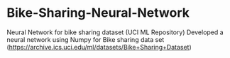 # Bike-Sharing-Neural-Network
Neural Network for bike sharing dataset (UCI ML Repository)
Developed a neural network using Numpy for Bike sharing data set (https://archive.ics.uci.edu/ml/datasets/Bike+Sharing+Dataset) 
